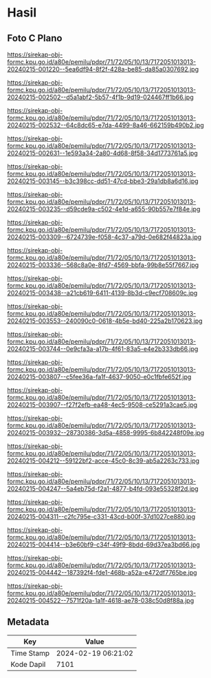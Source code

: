 # Hasil

## Foto C Plano

https://sirekap-obj-formc.kpu.go.id/a80e/pemilu/pdpr/71/72/05/10/13/7172051013013-20240215-001220--5ea6df94-8f2f-428a-be85-da85a0307692.jpg

https://sirekap-obj-formc.kpu.go.id/a80e/pemilu/pdpr/71/72/05/10/13/7172051013013-20240215-002502--d5a1abf2-5b57-4f1b-9d19-024467ff1b66.jpg

https://sirekap-obj-formc.kpu.go.id/a80e/pemilu/pdpr/71/72/05/10/13/7172051013013-20240215-002532--64c8dc65-e7da-4499-8a46-662159b490b2.jpg

https://sirekap-obj-formc.kpu.go.id/a80e/pemilu/pdpr/71/72/05/10/13/7172051013013-20240215-002631--1e593a34-2a80-4d68-8f58-34d1773761a5.jpg

https://sirekap-obj-formc.kpu.go.id/a80e/pemilu/pdpr/71/72/05/10/13/7172051013013-20240215-003145--b3c398cc-dd51-47cd-bbe3-29a1db8a6d16.jpg

https://sirekap-obj-formc.kpu.go.id/a80e/pemilu/pdpr/71/72/05/10/13/7172051013013-20240215-003235--d59cde9a-c502-4e1d-a655-90b557e7f84e.jpg

https://sirekap-obj-formc.kpu.go.id/a80e/pemilu/pdpr/71/72/05/10/13/7172051013013-20240215-003309--6724739e-f058-4c37-a79d-0e682f44823a.jpg

https://sirekap-obj-formc.kpu.go.id/a80e/pemilu/pdpr/71/72/05/10/13/7172051013013-20240215-003336--568c8a0e-8fd7-4569-bbfa-99b8e55f7667.jpg

https://sirekap-obj-formc.kpu.go.id/a80e/pemilu/pdpr/71/72/05/10/13/7172051013013-20240215-003438--a21cb619-6411-4139-8b3d-c9ecf708609c.jpg

https://sirekap-obj-formc.kpu.go.id/a80e/pemilu/pdpr/71/72/05/10/13/7172051013013-20240215-003553--240090c0-0618-4b5e-bd40-225a2b170623.jpg

https://sirekap-obj-formc.kpu.go.id/a80e/pemilu/pdpr/71/72/05/10/13/7172051013013-20240215-003744--0e9cfa3a-a17b-4f61-83a5-e4e2b333db66.jpg

https://sirekap-obj-formc.kpu.go.id/a80e/pemilu/pdpr/71/72/05/10/13/7172051013013-20240215-003807--c5fee36a-fa1f-4637-9050-e0c1fbfe652f.jpg

https://sirekap-obj-formc.kpu.go.id/a80e/pemilu/pdpr/71/72/05/10/13/7172051013013-20240215-003907--f27f2efb-ea48-4ec5-9508-ce5291a3cae5.jpg

https://sirekap-obj-formc.kpu.go.id/a80e/pemilu/pdpr/71/72/05/10/13/7172051013013-20240215-003932--28730386-3d5a-4858-9995-6b842248f09e.jpg

https://sirekap-obj-formc.kpu.go.id/a80e/pemilu/pdpr/71/72/05/10/13/7172051013013-20240215-004212--59122bf2-acce-45c0-8c39-ab5a2263c733.jpg

https://sirekap-obj-formc.kpu.go.id/a80e/pemilu/pdpr/71/72/05/10/13/7172051013013-20240215-004247--5a4eb75d-f2a1-4877-b4fd-093e55328f2d.jpg

https://sirekap-obj-formc.kpu.go.id/a80e/pemilu/pdpr/71/72/05/10/13/7172051013013-20240215-004311--c2fc795e-c331-43cd-b00f-37d1027ce880.jpg

https://sirekap-obj-formc.kpu.go.id/a80e/pemilu/pdpr/71/72/05/10/13/7172051013013-20240215-004414--b3e60bf9-c34f-49f9-8bdd-69d37ea3bd66.jpg

https://sirekap-obj-formc.kpu.go.id/a80e/pemilu/pdpr/71/72/05/10/13/7172051013013-20240215-004442--187392f4-fde1-468b-a52a-e472df7765be.jpg

https://sirekap-obj-formc.kpu.go.id/a80e/pemilu/pdpr/71/72/05/10/13/7172051013013-20240215-004522--7571f20a-1a1f-4618-ae78-038c50d8f88a.jpg


## Metadata

| Key        | Value               |
| ---------- | ------------------- |
| Time Stamp | 2024-02-19 06:21:02 |
| Kode Dapil | 7101                |



